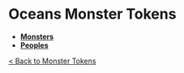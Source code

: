 # Oceans Monster Tokens
- **[Monsters](monsters)**
- **[Peoples](peoples)**

[< Back to Monster Tokens](../README.md#monster-tokens)
